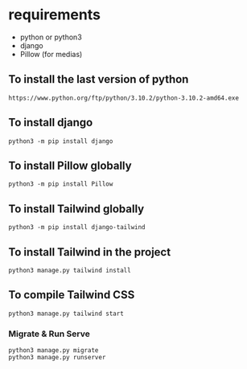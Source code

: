 # requirements

- python or python3
- django
- Pillow (for medias)

## To install the last version of python
```
https://www.python.org/ftp/python/3.10.2/python-3.10.2-amd64.exe
```

## To install django
```
python3 -m pip install django
```

## To install Pillow globally
```
python3 -m pip install Pillow
```

## To install Tailwind globally
```
python3 -m pip install django-tailwind
```

## To install Tailwind in the project
```
python3 manage.py tailwind install
```

## To compile Tailwind CSS
```
python3 manage.py tailwind start
```

### Migrate & Run Serve
```
python3 manage.py migrate
python3 manage.py runserver
```